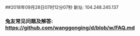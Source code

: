 ##2018年09月28日07时12分07秒 新址: 104.248.245.137
### 兔友常见问题及解答: https://github.com/wanggonging/d/blob/w/FAQ.md
